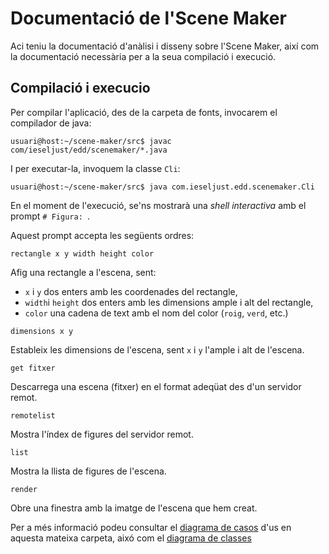 # Documentació de l'Scene Maker

Aci teniu la documentació d'anàlisi i disseny sobre l'Scene Maker, així com la documentació necessària per a la seua compilació i execució.

## Compilació i execucio

Per compilar l'aplicació, des de la carpeta de fonts, invocarem el compilador de java:

```
usuari@host:~/scene-maker/src$ javac com/ieseljust/edd/scenemaker/*.java
```

I per executar-la, invoquem la classe `Cli`:

```
usuari@host:~/scene-maker/src$ java com.ieseljust.edd.scenemaker.Cli
```

En el moment de l'execució, se'ns mostrarà una *shell interactiva* amb el prompt `# Figura: `.

Aquest prompt accepta les següents ordres:

```
rectangle x y width height color
```

Afig una rectangle a l'escena, sent:

* `x` i `y` dos enters amb les coordenades del rectangle,
* `width`i `height` dos enters amb les dimensions ample i alt del rectangle,
* `color` una cadena de text amb el nom del color (`roig`, `verd`, etc.)


```
dimensions x y
```

Estableix les dimensions de l'escena, sent `x` i `y` l'ample i alt de l'escena.

```
get fitxer
```

Descarrega una escena (fitxer) en el format adeqüat des d'un servidor remot.

```
remotelist
```

Mostra l'índex de figures del servidor remot.

```
list
```

Mostra la llista de figures de l'escena.

```
render
```

Obre una finestra amb la imatge de l'escena que hem creat.

Per a més informació podeu consultar el [diagrama de casos](casos_us.md) d'us en aquesta mateixa carpeta, aixó com el [diagrama de classes](diagrama_classes.md)